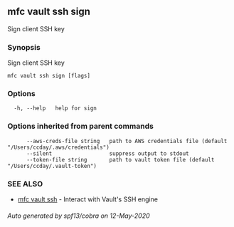 ## mfc vault ssh sign

Sign client SSH key

### Synopsis

Sign client SSH key

```
mfc vault ssh sign [flags]
```

### Options

```
  -h, --help   help for sign
```

### Options inherited from parent commands

```
      --aws-creds-file string   path to AWS credentials file (default "/Users/ccday/.aws/credentials")
      --silent                  suppress output to stdout
      --token-file string       path to vault token file (default "/Users/ccday/.vault-token")
```

### SEE ALSO

* [mfc vault ssh](mfc_vault_ssh.md)	 - Interact with Vault's SSH engine

###### Auto generated by spf13/cobra on 12-May-2020
